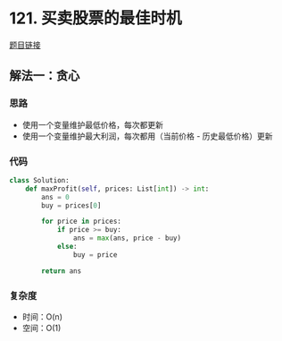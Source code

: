 # 121. 买卖股票的最佳时机

[题目链接](https://leetcode.cn/problems/best-time-to-buy-and-sell-stock/description/)

## 解法一：贪心

### 思路

- 使用一个变量维护最低价格，每次都更新
- 使用一个变量维护最大利润，每次都用（当前价格 - 历史最低价格）更新

### 代码

```py
class Solution:
    def maxProfit(self, prices: List[int]) -> int:
        ans = 0
        buy = prices[0]

        for price in prices:
            if price >= buy:
                ans = max(ans, price - buy)
            else:
                buy = price

        return ans
```

### 复杂度

- 时间：O(n)
- 空间：O(1)
